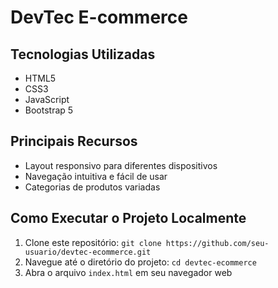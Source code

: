 # DevTec E-commerce

## Tecnologias Utilizadas
- HTML5
- CSS3
- JavaScript
- Bootstrap 5

## Principais Recursos
- Layout responsivo para diferentes dispositivos
- Navegação intuitiva e fácil de usar
- Categorias de produtos variadas

## Como Executar o Projeto Localmente
1. Clone este repositório: `git clone https://github.com/seu-usuario/devtec-ecommerce.git`
2. Navegue até o diretório do projeto: `cd devtec-ecommerce`
3. Abra o arquivo `index.html` em seu navegador web
